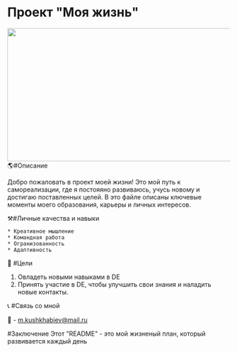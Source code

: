 # Проект "Моя жизнь"
<div align="center">
  <img src="https://media.giphy.com/media/dWesBcTLavkZuG35MI/giphy.gif" width="600" height="300"/>
</div>
🌎#Описание

Добро пожаловать в проект моей жизни! Это мой путь к самореализации, где я постояяно развиваюсь, учусь новому и достигаю поставленных целей. В это файле описаны ключевые моменты моего образования, карьеры и личных интересов.

⚒#Личные качества и навыки

	* Креативное мышление
	* Командная работа
	* Огранизованность
	* Адаптивность

🎯 #Цели

1. Овладеть новыми навыками в DE
2. Принять участие в DE, чтобы улучшить свои знания и наладить новые контакты.


📞 #Связь со мной

📧 - m.kushkhabiev@mail.ru

#Заключение
Этот "README" - это мой жизненый план, который развивается каждый день